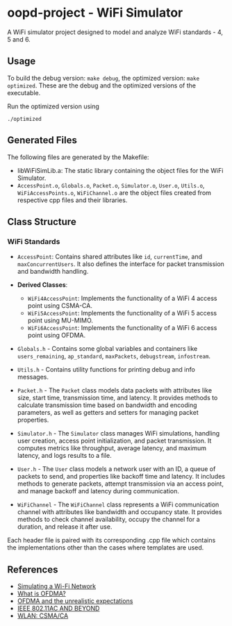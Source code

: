 # oopd-project - WiFi Simulator

A WiFi simulator project designed to model and analyze WiFi standards - 4, 5 and 6.

## Usage

To build the debug version: `make debug`, the optimized version: `make optimized`.
These are the debug and the optimized versions of the executable.

Run the optimized version using 

```shell
./optimized
```

## Generated Files

The following files are generated by the Makefile:

- libWiFiSimLib.a: The static library containing the object files for the WiFi Simulator.
- `AccessPoint.o`, `Globals.o`, `Packet.o`, `Simulator.o`, `User.o`, `Utils.o`, `WiFiAccessPoints.o`, `WiFiChannel.o` are the object files created from respective cpp files and their libraries.


## Class Structure

### WiFi Standards
- `AccessPoint`: Contains shared attributes like `id`, `currentTime`, and `maxConcurrentUsers`. It also defines the interface for packet transmission and bandwidth handling.

- **Derived Classes**:
    - `WiFi4AccessPoint`: Implements the functionality of a WiFi 4 access point using CSMA-CA.
    - `WiFi5AccessPoint`: Implements the functionality of a WiFi 5 access point using MU-MIMO.
    - `WiFi6AccessPoint`: Implements the functionality of a WiFi 6 access point using OFDMA.

- `Globals.h` - Contains some global variables and containers like `users_remaining`, `ap_standard`, `maxPackets`, `debugstream`, `infostream`.
- `Utils.h` - Contains utility functions for printing debug and info messages.
- `Packet.h` - The `Packet` class models data packets with attributes like size, start time, transmission time, and 
latency. It provides methods to calculate transmission time based on bandwidth and encoding parameters, as well as getters and setters for managing packet properties.
- `Simulator.h` - The `Simulator` class manages WiFi simulations, handling user creation, access point initialization, and packet transmission. It computes metrics like throughput, average latency, and maximum latency, and logs results to a file.
- `User.h` - The `User` class models a network user with an ID, a queue of packets to send, and properties like backoff time and latency. It includes methods to generate packets, attempt transmission via an access point, and manage backoff and latency during communication.
- `WiFiChannel` - The `WiFiChannel` class represents a WiFi communication channel with attributes like bandwidth and occupancy state. It provides methods to check channel availability, occupy the channel for a duration, and release it after use.

Each header file is paired with its corresponding .cpp file which contains the implementations other than the cases where templates are used.

## References
- [Simulating a Wi-Fi Network](http://vlabs.iitkgp.ac.in/ant/5/)
- [What is OFDMA?](https://www.cisco.com/c/en/us/products/wireless/what-is-ofdma.html)
- [OFDMA and the unrealistic expectations](https://www.cisco.com/c/en/us/products/wireless/what-is-ofdma.html)
- [IEEE 802.11AC AND BEYOND](https://www.eng.auburn.edu/~szm0001/papers/MC2R_Oct14.pdf)
- [WLAN: CSMA/CA](https://www.sharetechnote.com/html/Handbook_IP_Network_WiFi_CSMACA.html)